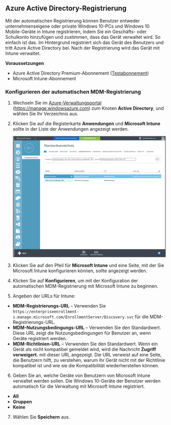 ## Azure Active Directory-Registrierung

Mit der automatischen Registrierung können Benutzer entweder unternehmenseigene oder private Windows 10-PCs und Windows 10 Mobile-Geräte in Intune registrieren, indem Sie ein Geschäfts- oder Schulkonto hinzufügen und zustimmen, dass das Gerät verwaltet wird. So einfach ist das. Im Hintergrund registriert sich das Gerät des Benutzers und tritt Azure Active Directory bei. Nach der Registrierung wird das Gerät mit Intune verwaltet.

**Voraussetzungen**
- Azure Active Directory Premium-Abonnement ([Testabonnement](http://go.microsoft.com/fwlink/?LinkID=816845))
- Microsoft Intune-Abonnement


### Konfigurieren der automatischen MDM-Registrierung

1. Wechseln Sie im [Azure-Verwaltungsportal](https://manage.windowsazure.com) (https://manage.windowsazure.com) zum Knoten **Active Directory**, und wählen Sie Ihr Verzeichnis aus.

2. Klicken Sie auf die Registerkarte **Anwendungen** und **Microsoft Intune** sollte in der Liste der Anwendungen angezeigt werden.

    ![Azure AD-Apps mit Microsoft Intune](../media/aad-intune-app.png)

3. Klicken Sie auf den Pfeil für **Microsoft Intune** und eine Seite, mit der Sie Microsoft Intune konfigurieren können, sollte angezeigt werden.

4. Klicken Sie auf **Konfigurieren**, um mit der Konfiguration der automatischen MDM-Registrierung mit Microsoft Intune zu beginnen.

5. Angeben der URLs für Intune:

  - **MDM-Registrierungs-URL** – Verwenden Sie `https://enterpriseenrollment-s.manage.microsoft.com/EnrollmentServer/Discovery.svc` für die MDM-Registrierungs-URL.
  - **MDM-Nutzungsbedingungs-URL** – Verwenden Sie den Standardwert. Diese URL zeigt die Nutzungsbedingungen für Benutzer an, wenn Geräte registriert werden.
  - **MDM-Richtlinien-URL** – Verwenden Sie den Standardwert. Wenn ein Gerät als nicht kompatibel gemeldet wird, wird die Nachricht **Zugriff verweigert.** mit dieser URL angezeigt. Die URL verweist auf eine Seite, die Benutzern hilft, zu verstehen, warum ihr Gerät nicht mit der Richtlinie kompatibel ist und wie sie die Kompatibilität wiederherstellen können.

6.  Geben Sie an, welche Geräte von Benutzern von Microsoft Intune verwaltet werden sollen. Die Windows 10-Geräte der Benutzer werden automatisch für die Verwaltung mit Microsoft Intune registriert.

  - **All**
  - **Gruppen**
  - **Keine**

7. Wählen Sie **Speichern** aus.


<!--HONumber=Aug16_HO5-->


